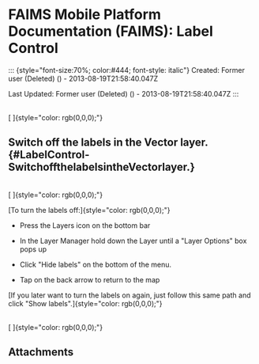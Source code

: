 FAIMS Mobile Platform Documentation (FAIMS): Label Control
==========================================================

::: {style="font-size:70%; color:#444; font-style: italic"}
Created: Former user (Deleted) () - 2013-08-19T21:58:40.047Z

Last Updated: Former user (Deleted) () - 2013-08-19T21:58:40.047Z
:::

<div>

\
[ ]{style="color: rgb(0,0,0);"}

Switch off the labels in the Vector layer. {#LabelControl-SwitchoffthelabelsintheVectorlayer.}
------------------------------------------

\
[ ]{style="color: rgb(0,0,0);"}

[To turn the labels off:]{style="color: rgb(0,0,0);"}

-   Press the Layers icon on the bottom bar

-   In the Layer Manager hold down the Layer until a "Layer Options" box
    pops up

-   Click "Hide labels" on the bottom of the menu.

-   Tap on the back arrow to return to the map

[If you later want to turn the labels on again, just follow this same
path and click "Show labels".]{style="color: rgb(0,0,0);"}

\
[ ]{style="color: rgb(0,0,0);"}

</div>

Attachments
-----------
